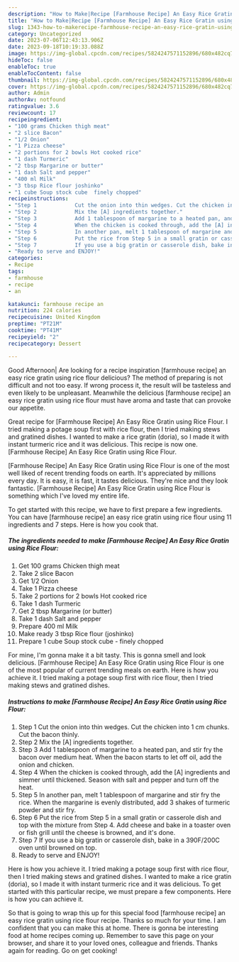 ```yaml
---
description: "How to Make|Recipe [Farmhouse Recipe] An Easy Rice Gratin using Rice Flour {That is Special"
title: "How to Make|Recipe [Farmhouse Recipe] An Easy Rice Gratin using Rice Flour {That is Special"
slug: 1343-how-to-makerecipe-farmhouse-recipe-an-easy-rice-gratin-using-rice-flour-that-is-special
category: Uncategorized
date: 2023-07-06T12:43:13.906Z
date: 2023-09-18T10:19:33.088Z
image: https://img-global.cpcdn.com/recipes/5824247571152896/680x482cq70/farmhouse-recipe-an-easy-rice-gratin-using-rice-flour-recipe-main-photo.jpg
hideToc: false
enableToc: true
enableTocContent: false
thumbnail: https://img-global.cpcdn.com/recipes/5824247571152896/680x482cq70/farmhouse-recipe-an-easy-rice-gratin-using-rice-flour-recipe-main-photo.jpg
cover: https://img-global.cpcdn.com/recipes/5824247571152896/680x482cq70/farmhouse-recipe-an-easy-rice-gratin-using-rice-flour-recipe-main-photo.jpg
author: Admin
authorAv: notfound
ratingvalue: 3.6
reviewcount: 17
recipeingredient:
- "100 grams Chicken thigh meat"
- "2 slice Bacon"
- "1/2 Onion"
- "1 Pizza cheese"
- "2 portions for 2 bowls Hot cooked rice"
- "1 dash Turmeric"
- "2 tbsp Margarine or butter"
- "1 dash Salt and pepper"
- "400 ml Milk"
- "3 tbsp Rice flour joshinko"
- "1 cube Soup stock cube  finely chopped"
recipeinstructions:
- "Step 1            Cut the onion into thin wedges. Cut the chicken into 1 cm chunks. Cut the bacon thinly."
- "Step 2            Mix the [A] ingredients together."
- "Step 3            Add 1 tablespoon of margarine to a heated pan, and stir fry the bacon over medium heat. When the bacon starts to let off oil, add the onion and chicken."
- "Step 4            When the chicken is cooked through, add the [A] ingredients and simmer until thickened. Season with salt and pepper and turn off the heat."
- "Step 5            In another pan, melt 1 tablespoon of margarine and stir fry the rice. When the margarine is evenly distributed, add 3 shakes of turmeric powder and stir fry."
- "Step 6            Put the rice from Step 5 in a small gratin or casserole dish and top with the mixture from Step 4. Add cheese and bake in a toaster oven or fish grill until the cheese is browned, and it&#39;s done."
- "Step 7            If you use a big gratin or casserole dish, bake in a 390F/200C oven until browned on top."
- "Ready to serve and ENJOY!"
categories:
- Recipe
tags:
- farmhouse
- recipe
- an

katakunci: farmhouse recipe an 
nutrition: 224 calories
recipecuisine: United Kingdom
preptime: "PT21M"
cooktime: "PT41M"
recipeyield: "2"
recipecategory: Dessert

---
```



Good Afternoon| Are looking for a recipe inspiration [farmhouse recipe] an easy rice gratin using rice flour delicious? The method of preparing is not difficult and not too easy. If wrong process it, the result will be tasteless and even likely to be unpleasant. Meanwhile the delicious [farmhouse recipe] an easy rice gratin using rice flour must have aroma and taste that can provoke our appetite.





Great recipe for [Farmhouse Recipe] An Easy Rice Gratin using Rice Flour. I tried making a potage soup first with rice flour, then I tried making stews and gratined dishes. I wanted to make a rice gratin (doria), so I made it with instant turmeric rice and it was delicious. This recipe is now one. [Farmhouse Recipe] An Easy Rice Gratin using Rice Flour.

[Farmhouse Recipe] An Easy Rice Gratin using Rice Flour is one of the most well liked of recent trending foods on earth. It's appreciated by millions every day. It is easy, it is fast, it tastes delicious. They're nice and they look fantastic. [Farmhouse Recipe] An Easy Rice Gratin using Rice Flour is something which I've loved my entire life.


To get started with this recipe, we have to first prepare a few ingredients. You can have [farmhouse recipe] an easy rice gratin using rice flour using 11 ingredients and 7 steps. Here is how you cook that.

<!--inarticleads1-->

##### The ingredients needed to make [Farmhouse Recipe] An Easy Rice Gratin using Rice Flour:

1. Get 100 grams Chicken thigh meat
1. Take 2 slice Bacon
1. Get 1/2 Onion
1. Take 1 Pizza cheese
1. Take 2 portions for 2 bowls Hot cooked rice
1. Take 1 dash Turmeric
1. Get 2 tbsp Margarine (or butter)
1. Take 1 dash Salt and pepper
1. Prepare 400 ml Milk
1. Make ready 3 tbsp Rice flour (joshinko)
1. Prepare 1 cube Soup stock cube - finely chopped


For mine, I&#39;m gonna make it a bit tasty. This is gonna smell and look delicious. [Farmhouse Recipe] An Easy Rice Gratin using Rice Flour is one of the most popular of current trending meals on earth. Here is how you achieve it. I tried making a potage soup first with rice flour, then I tried making stews and gratined dishes. 

<!--inarticleads2-->

##### Instructions to make [Farmhouse Recipe] An Easy Rice Gratin using Rice Flour:

1. Step 1            Cut the onion into thin wedges. Cut the chicken into 1 cm chunks. Cut the bacon thinly.
1. Step 2            Mix the [A] ingredients together.
1. Step 3            Add 1 tablespoon of margarine to a heated pan, and stir fry the bacon over medium heat. When the bacon starts to let off oil, add the onion and chicken.
1. Step 4            When the chicken is cooked through, add the [A] ingredients and simmer until thickened. Season with salt and pepper and turn off the heat.
1. Step 5            In another pan, melt 1 tablespoon of margarine and stir fry the rice. When the margarine is evenly distributed, add 3 shakes of turmeric powder and stir fry.
1. Step 6            Put the rice from Step 5 in a small gratin or casserole dish and top with the mixture from Step 4. Add cheese and bake in a toaster oven or fish grill until the cheese is browned, and it&#39;s done.
1. Step 7            If you use a big gratin or casserole dish, bake in a 390F/200C oven until browned on top.
1. Ready to serve and ENJOY!

Here is how you achieve it. I tried making a potage soup first with rice flour, then I tried making stews and gratined dishes. I wanted to make a rice gratin (doria), so I made it with instant turmeric rice and it was delicious. To get started with this particular recipe, we must prepare a few components. Here is how you can achieve it. 

So that is going to wrap this up for this special food [farmhouse recipe] an easy rice gratin using rice flour recipe. Thanks so much for your time. I am confident that you can make this at home. There is gonna be interesting food at home recipes coming up. Remember to save this page on your browser, and share it to your loved ones, colleague and friends. Thanks again for reading. Go on get cooking!
